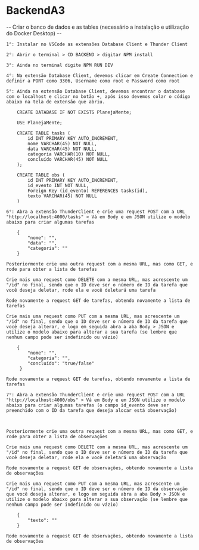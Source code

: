 # BackendA3

-- Criar o banco de dados e as tables (necessário a instalação e utilização do Docker Desktop) --

    1°: Instalar no VSCode as extensões Database Client e Thunder Client

    2°: Abrir o terminal > CD BACKEND > digitar NPM install

    3°: Ainda no terminal digite NPM RUN DEV

    4°: Na extensão Database Client, devemos clicar em Create Connection e definir a PORT como 3306, Username como root e Password como root

    5°: Ainda na extensão Database Client, devemos encontrar o database com o localhost e clicar no botão +, após isso devemos colar o código abaixo na tela de extensão que abriu.

        CREATE DATABASE IF NOT EXISTS PlanejaMente;

        USE PlanejaMente;

        CREATE TABLE tasks (
            id INT PRIMARY KEY AUTO_INCREMENT,
            nome VARCHAR(45) NOT NULL,
            data VARCHAR(45) NOT NULL,
            categoria VARCHAR(10) NOT NULL,
            concluído VARCHAR(45) NOT NULL
        );

        CREATE TABLE obs (
            id INT PRIMARY KEY AUTO_INCREMENT,
            id_evento INT NOT NULL,
            Foreign Key (id_evento) REFERENCES tasks(id),
            texto VARCHAR(45) NOT NULL
        )
    
    6°: Abra a extensão ThunderClient e crie uma request POST com a URL "http://localhost:4000/tasks" > Vá em Body e em JSON utilize o modelo abaixo para criar algumas tarefas

        {
            "nome": "",
            "data": "",
            "categoria": ""
        }
    
    Posteriormente crie uma outra request com a mesma URL, mas como GET, e rode para obter a lista de tarefas

    Crie mais uma request como DELETE com a mesma URL, mas acrescente um "/id" no final, sendo que o ID deve ser o número de ID da tarefa que você deseja deletar, rode ela e você deletará uma tarefa

    Rode novamente a request GET de tarefas, obtendo novamente a lista de tarefas

    Crie mais uma request como PUT com a mesma URL, mas acrescente um "/id" no final, sendo que o ID deve ser o número de ID da tarefa que você deseja alterar, e logo em seguida abra a aba Body > JSON e utilize o modelo abaixo para alterar a sua tarefa (se lembre que nenhum campo pode ser indefinido ou vázio)

        {
            "nome": "",
            "categoria": "",
            "concluído": "true/false"
         }

    Rode novamente a request GET de tarefas, obtendo novamente a lista de tarefas

    7°: Abra a extensão ThunderClient e crie uma request POST com a URL "http://localhost:4000/obs" > Vá em Body e em JSON utilize o modelo abaixo para criar algumas tarefas (o campo id_evento deve ser preenchido com o ID da tarefa que deseja alocar está observação)

    

    Posteriormente crie uma outra request com a mesma URL, mas como GET, e rode para obter a lista de observações

    Crie mais uma request como DELETE com a mesma URL, mas acrescente um "/id" no final, sendo que o ID deve ser o número de ID da tarefa que você deseja deletar, rode ela e você deletará uma observação

    Rode novamente a request GET de observações, obtendo novamente a lista de observações

    Crie mais uma request como PUT com a mesma URL, mas acrescente um "/id" no final, sendo que o ID deve ser o número de ID da observação que você deseja alterar, e logo em seguida abra a aba Body > JSON e utilize o modelo abaixo para alterar a sua observação (se lembre que nenhum campo pode ser indefinido ou vázio)

        {
            "texto": ""
        }

    Rode novamente a request GET de observações, obtendo novamente a lista de observações